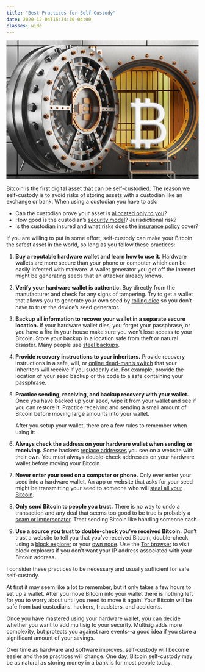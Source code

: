 ```yaml
---
title: "Best Practices for Self-Custody"
date: 2020-12-04T15:34:30-04:00
classes: wide
---
```

![Self-custody](/assets/images/custody.jpg)

Bitcoin is the first digital asset that can be self-custodied.  The reason we self-custody is to avoid risks of storing assets with a custodian like an exchange or bank.  When using a custodian you have to ask:

* Can the custodian prove your asset is [allocated only to you][reserves]?
* How good is the custodian’s [security model][hack]?  Jurisdictional risk?
* Is the custodian insured and what risks does the [insurance policy][insurance] cover?

If you are willing to put in some effort, self-custody can make your Bitcoin the safest asset in the world, so long as you follow these practices:

1. **Buy a reputable hardware wallet and learn how to use it.**  Hardware wallets are more secure than your phone or computer which can be easily infected with malware.  A wallet generator you get off the internet might be generating seeds that an attacker already knows.
1. **Verify your hardware wallet is authentic.**  Buy directly from the manufacturer and check for any signs of tampering.  Try to get a wallet that allows you to generate your own seed by [rolling dice][dice] so you don’t have to trust the device’s seed generator.
1. **Backup all information to recover your wallet in a separate secure location.**  If your hardware wallet dies, you forget your passphrase, or you have a fire in your house make sure you won’t lose access to your Bitcoin.  Store your backup in a location safe from theft or natural disaster.  Many people use [steel backups][steel].
1.  **Provide recovery instructions to your inheritors.**  Provide recovery instructions in a safe, will, or [online dead-man’s switch][switch] that your inheritors will receive if you suddenly die.  For example, provide the location of your seed backup or the code to a safe containing your passphrase.
1.  **Practice sending, receiving, and backup recovery with your wallet.**  Once you have backed up your seed, wipe it from your wallet and see if you can restore it.  Practice receiving and sending a small amount of Bitcoin before moving large amounts into your wallet.

    After you setup your wallet, there are a few rules to remember when using it:
1.  **Always check the address on your hardware wallet when sending or receiving.**  Some hackers [replace addresses][addresses] you see on a website with their own.  You must always double-check addresses on your hardware wallet before moving your Bitcoin.
1.  **Never enter your seed on a computer or phone.**  Only ever enter your seed into a hardware wallet.  An app or website that asks for your seed might be transmitting your seed to someone who will [steal all your Bitcoin][phish].
1.  **Only send Bitcoin to people you trust.**  There is no way to undo a transaction and any deal that seems too good to be true is probably a [scam or impersonator][scam].  Treat sending Bitcoin like handing someone cash.
1.  **Use a source you trust to double-check you’ve received Bitcoin.**  Don’t trust a website to tell you that you’ve received Bitcoin, double-check using a [block explorer][explorer] or your [own node][node].  Use the [Tor browser][tor] to visit block explorers if you don’t want your IP address associated with your Bitcoin address.

I consider these practices to be necessary and usually sufficient for safe self-custody.

At first it may seem like a lot to remember, but it only takes a few hours to set up a wallet.  After you move Bitcoin into your wallet there is nothing left for you to worry about until you need to move it again.  Your Bitcoin will be safe from bad custodians, hackers, fraudsters, and accidents.

Once you have mastered using your hardware wallet, you can decide whether you want to add multisig to your security.  Multisig adds more complexity, but protects you against rare events--a good idea if you store a significant amount of your savings.

Over time as hardware and software improves, self-custody will become easier and these practices will change.  One day, Bitcoin self-custody may be as natural as storing money in a bank is for most people today.

[dice]: https://medium.com/cobo-vault/how-to-verify-the-recovery-phrase-created-by-dice-rolling-be86b30810c1
[steel]: https://jlopp.github.io/metal-bitcoin-storage-reviews
[switch]: https://blog.dashlane.com/what-the-hack-dead-mans-switch
[addresses]: https://techcrunch.com/2018/07/03/new-malware-highjacks-your-windows-clipboard-to-change-crypto-addresses
[phish]: https://cointelegraph.com/news/community-donates-07-btc-to-phishing-victim-who-lost-entire-bitcoin-holdings
[scam]: https://news.bitcoin.com/crypto-luminary-impersonation-scammers-on-social-media-raked-in-millions-in-2018
[explorer]: https://www.lopp.net/bitcoin-information/block-explorers.html
[node]: https://bitcoinmagazine.com/articles/buy-or-diy-an-overview-of-7-bitcoin-full-node-products
[tor]: https://www.torproject.org/download/
[hack]: https://selfkey.org/list-of-cryptocurrency-exchange-hacks
[insurance]: https://www.finivi.com/can-you-insure-your-bitcoin
[reserves]: https://niccarter.info/proof-of-reserves